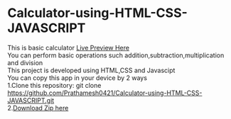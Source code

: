 # Calculator-using-HTML-CSS-JAVASCRIPT


This is basic calculator [Live Preview Here](https://prathamesh0421.github.io/Calculator-using-HTML-CSS-JAVASCRIPT/")  
You can perform basic operations such addition,subtraction,multiplication and division  
This project is developed using HTML,CSS and Javascipt  
You can copy this app in your device by 2 ways  
1.Clone this repository:
        git clone https://github.com/Prathamesh0421/Calculator-using-HTML-CSS-JAVASCRIPT.git  
2.[Download Zip here](https://github.com/Prathamesh0421/Calculator-using-HTML-CSS-JAVASCRIPT/archive/refs/heads/main.zip`)  
